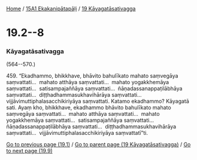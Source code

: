 
[Home](/) / [15A1 Ekakanipātapāḷi](/tipitaka/15A1.md) / [19 Kāyagatāsativagga](/tipitaka/15A1/19.md)

# 19.2--8

### Kāyagatāsativagga

(564--570.)

459\. “Ekadhammo, bhikkhave, bhāvito bahulīkato mahato saṃvegāya saṃvattati…  mahato atthāya saṃvattati…  mahato yogakkhemāya saṃvattati…  satisampajaññāya saṃvattati…  ñāṇadassanappaṭilābhāya saṃvattati…  diṭṭhadhammasukhavihārāya saṃvattati…  vijjāvimuttiphalasacchikiriyāya saṃvattati. Katamo ekadhammo? Kāyagatā sati. Ayaṃ kho, bhikkhave, ekadhammo bhāvito bahulīkato mahato saṃvegāya saṃvattati…  mahato atthāya saṃvattati…  mahato yogakkhemāya saṃvattati…  satisampajaññāya saṃvattati…  ñāṇadassanappaṭilābhāya saṃvattati…  diṭṭhadhammasukhavihārāya saṃvattati…  vijjāvimuttiphalasacchikiriyāya saṃvattatī”ti.

[Go to previous page (19.1)](/tipitaka/15A1/19/19.1.md) / [Go to parent page (19 Kāyagatāsativagga)](/tipitaka/15A1/19.md) / [Go to next page (19.9)](/tipitaka/15A1/19/19.9.md)


